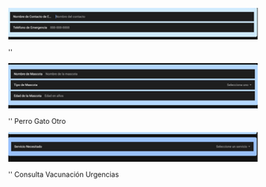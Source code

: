 ![Componente agrupado 1](crud.png)
 <!-- Grupo de Contacto de Emergencia -->
 ''
    <ion-list class="emergency-contact">
      <ion-item>
        <ion-input label="Nombre de Contacto de Emergencia" placeholder="Nombre del contacto"></ion-input>
      </ion-item>
      <ion-item>
        <ion-input label="Teléfono de Emergencia" type="tel" placeholder="888-888-8888"></ion-input>
      </ion-item>
    </ion-list>

![Componente agrupado 2](crud2.png)
 <!-- Grupo de Detalles de Mascota -->
 ''
    <ion-list class="pet-details">
      <ion-item>
        <ion-input label="Nombre de Mascota" placeholder="Nombre de la mascota"></ion-input>
      </ion-item>
      <ion-item>
        <ion-select label="Tipo de Mascota" placeholder="Selecciona uno">
          <ion-select-option value="perro">Perro</ion-select-option>
          <ion-select-option value="gato">Gato</ion-select-option>
          <ion-select-option value="otro">Otro</ion-select-option>
        </ion-select>
      </ion-item>
      <ion-item>
        <ion-input label="Edad de la Mascota" type="number" placeholder="Edad en años"></ion-input>
      </ion-item>
    </ion-list>
  

![Componente agrupado 3](crud3.png)
<!-- Grupo de Selección de Servicios -->
''
    <ion-list class="service-selection">
      <ion-item>
        <ion-select label="Servicio Necesitado" placeholder="Seleccione un servicio">
          <ion-select-option value="consulta">Consulta</ion-select-option>
          <ion-select-option value="vacunacion">Vacunación</ion-select-option>
          <ion-select-option value="urgencias">Urgencias</ion-select-option>
        </ion-select>
      </ion-item>
    </ion-list>
  </template>